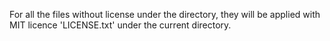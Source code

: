 For all the files without license under the directory,
they will be applied with MIT licence 'LICENSE.txt' under the current directory.
